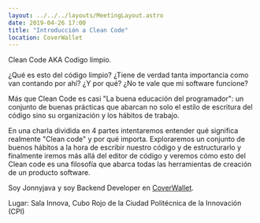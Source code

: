 ```yaml
---
layout: ../../../layouts/MeetingLayout.astro
date: 2019-04-26 17:00
title: "Introducción a Clean Code"
location: CoverWallet
---
```


Clean Code AKA Codigo limpio.

¿Qué es esto del código limpio? ¿Tiene de verdad tanta importancia como van contando por ahí? ¿Y por qué? ¿No te vale que mi software funcione?

Más que Clean Code es casi "La buena educación del programador": un conjunto de buenas prácticas que abarcan no solo el estilo de escritura del código sino su organización y los hábitos de trabajo.

En una charla dividida en 4 partes intentaremos entender qué significa realmente "Clean code" y por qué importa. Exploraremos un conjunto de buenos hábitos a la hora de escribir nuestro código y de estructurarlo y finalmente iremos más allá del editor de código y veremos cómo esto del Clean code es una filosofía que abarca todas las herramientas de creación de un producto software.

Soy Jonnyjava y soy Backend Developer en [CoverWallet](https://www.coverwallet.com/jobs/tech).

Lugar: Sala Innova, Cubo Rojo de la Ciudad Politécnica de la Innovación (CPI)
